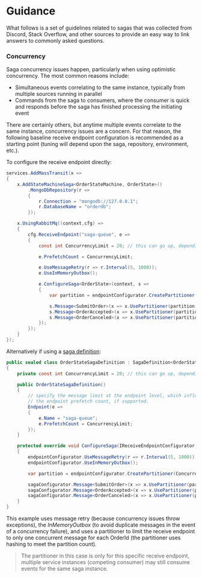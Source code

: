 # Guidance

What follows is a set of guidelines related to sagas that was collected from Discord, Stack Overflow, and other sources to provide an easy way to link answers to commonly asked questions.


### Concurrency

Saga concurrency issues happen, particularly when using optimistic concurrency. The most common reasons include:

- Simultaneous events correlating to the same instance, typically from multiple sources running in parallel
- Commands from the saga to consumers, where the consumer is quick and responds before the saga has finished processing the initiating event

There are certainly others, but anytime multiple events correlate to the same instance, concurrency issues are a concern. For that reason, the following baseline receive endpoint configuration is recommended as a starting point (tuning will depend upon the saga, repository, environment, etc.).

To configure the receive endpoint directly:

```csharp
services.AddMassTransit(x =>
{
    x.AddStateMachineSaga<OrderStateMachine, OrderState>()
        .MongoDbRepository(r =>
        {
            r.Connection = "mongodb://127.0.0.1";
            r.DatabaseName = "orderdb";
        });

    x.UsingRabbitMq((context,cfg) =>
    {
        cfg.ReceiveEndpoint("saga-queue", e =>
        {
            const int ConcurrencyLimit = 20; // this can go up, depending upon the database capacity

            e.PrefetchCount = ConcurrencyLimit;

            e.UseMessageRetry(r => r.Interval(5, 1000));
            e.UseInMemoryOutbox();

            e.ConfigureSaga<OrderState>(context, s =>
            {
                var partition = endpointConfigurator.CreatePartitioner(ConcurrencyLimit);

                s.Message<SubmitOrder>(x => x.UsePartitioner(partition, m => m.Message.OrderId));
                s.Message<OrderAccepted>(x => x.UsePartitioner(partition, m => m.Message.OrderId));
                s.Message<OrderCanceled>(x => x.UsePartitioner(partition, m => m.Message.OrderId));
            });
        });
    }
});
```

Alternatively if using a [saga definition](/usage/containers/definitions):

```csharp
public sealed class OrderStateSagaDefinition : SagaDefinition<OrderState>
{
    private const int ConcurrencyLimit = 20; // this can go up, depending upon the database capacity

    public OrderStateSagaDefinition()
    {
        // specify the message limit at the endpoint level, which influences
        // the endpoint prefetch count, if supported.
        Endpoint(e =>
        {
            e.Name = "saga-queue";
            e.PrefetchCount = ConcurrencyLimit;
        });
    }

    protected override void ConfigureSaga(IReceiveEndpointConfigurator endpointConfigurator, ISagaConfigurator<OrderState> sagaConfigurator)
    {
        endpointConfigurator.UseMessageRetry(r => r.Interval(5, 1000));
        endpointConfigurator.UseInMemoryOutbox();

        var partition = endpointConfigurator.CreatePartitioner(ConcurrencyLimit);

        sagaConfigurator.Message<SubmitOrder>(x => x.UsePartitioner(partition, m => m.Message.OrderId));
        sagaConfigurator.Message<OrderAccepted>(x => x.UsePartitioner(partition, m => m.Message.OrderId));
        sagaConfigurator.Message<OrderCanceled>(x => x.UsePartitioner(partition, m => m.Message.OrderId));
    }
}
```

This example uses message retry (because concurrency issues throw exceptions), the _InMemoryOutbox_ (to avoid duplicate messages in the event of a concurrency failure), and uses a partitioner to limit the receive endpoint to only one concurrent message for each OrderId (the partitioner uses hashing to meet the partition count). 

> The partitioner in this case is only for this specific receive endpoint, multiple service instances (competing consumer) may still consume events for the same saga instance.
